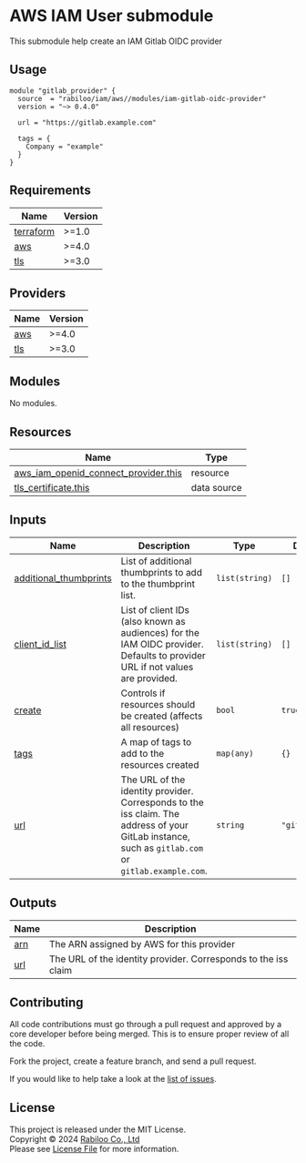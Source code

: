 # AWS IAM User submodule

This submodule help create an IAM Gitlab OIDC provider

## Usage

```hcl
module "gitlab_provider" {
  source  = "rabiloo/iam/aws//modules/iam-gitlab-oidc-provider"
  version = "~> 0.4.0"

  url = "https://gitlab.example.com"

  tags = {
    Company = "example"
  }
}
```

<!-- BEGIN_TF_DOCS -->
## Requirements

| Name | Version |
|------|---------|
| <a name="requirement_terraform"></a> [terraform](#requirement\_terraform) | >=1.0 |
| <a name="requirement_aws"></a> [aws](#requirement\_aws) | >=4.0 |
| <a name="requirement_tls"></a> [tls](#requirement\_tls) | >=3.0 |

## Providers

| Name | Version |
|------|---------|
| <a name="provider_aws"></a> [aws](#provider\_aws) | >=4.0 |
| <a name="provider_tls"></a> [tls](#provider\_tls) | >=3.0 |

## Modules

No modules.

## Resources

| Name | Type |
|------|------|
| [aws_iam_openid_connect_provider.this](https://registry.terraform.io/providers/hashicorp/aws/latest/docs/resources/iam_openid_connect_provider) | resource |
| [tls_certificate.this](https://registry.terraform.io/providers/hashicorp/tls/latest/docs/data-sources/certificate) | data source |

## Inputs

| Name | Description | Type | Default | Required |
|------|-------------|------|---------|:--------:|
| <a name="input_additional_thumbprints"></a> [additional\_thumbprints](#input\_additional\_thumbprints) | List of additional thumbprints to add to the thumbprint list. | `list(string)` | `[]` | no |
| <a name="input_client_id_list"></a> [client\_id\_list](#input\_client\_id\_list) | List of client IDs (also known as audiences) for the IAM OIDC provider. Defaults to provider URL if not values are provided. | `list(string)` | `[]` | no |
| <a name="input_create"></a> [create](#input\_create) | Controls if resources should be created (affects all resources) | `bool` | `true` | no |
| <a name="input_tags"></a> [tags](#input\_tags) | A map of tags to add to the resources created | `map(any)` | `{}` | no |
| <a name="input_url"></a> [url](#input\_url) | The URL of the identity provider. Corresponds to the iss claim. The address of your GitLab instance, such as `gitlab.com` or `gitlab.example.com`. | `string` | `"gitlab.com"` | no |

## Outputs

| Name | Description |
|------|-------------|
| <a name="output_arn"></a> [arn](#output\_arn) | The ARN assigned by AWS for this provider |
| <a name="output_url"></a> [url](#output\_url) | The URL of the identity provider. Corresponds to the iss claim |
<!-- END_TF_DOCS -->

## Contributing

All code contributions must go through a pull request and approved by a core developer before being merged. 
This is to ensure proper review of all the code.

Fork the project, create a feature branch, and send a pull request.

If you would like to help take a look at the [list of issues](https://github.com/rabiloo/terraform-aws-iam/issues).

## License

This project is released under the MIT License.   
Copyright © 2024 [Rabiloo Co., Ltd](https://rabiloo.com)   
Please see [License File](https://github.com/rabiloo/terraform-aws-iam/blob/master/LICENSE) for more information.
